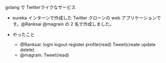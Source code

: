golang で Twitterライクなサービス

- eureka インターンで作成した Twitter クローンの web アプリケーションです。@Ranksai @magrain の 2 名で作成しました。

- やったこと
   - @Ranksai: login logout register profile(read) Tweet(create update delete)
   - @magrain: Tweet(read)
